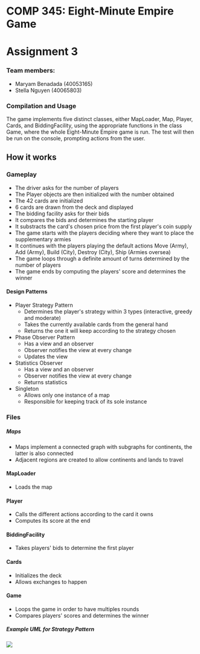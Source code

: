 # COMP 345: Eight-Minute Empire Game
# Assignment 3
### Team members:
  - Maryam Benadada (40053165)
  - Stella Nguyen (40065803)

### Compilation and Usage

The game implements five distinct classes, either MapLoader, Map, Player, Cards, and BiddingFacility, using the appropriate functions in the class Game, where the whole Eight-Minute Empire game is run.
The test will then be run on the console, prompting actions from the user.

## How it works
### Gameplay
- The driver asks for the number of players
- The Player objects are then initialized with the number obtained
- The 42 cards are initialized
- 6 cards are drawn from the deck and displayed
- The bidding facility asks for their bids
- It compares the bids and determines the starting player
- It substracts the card's chosen price from the first player's coin supply
- The game starts with the players deciding where they want to place the supplementary armies
- It continues with the players playing the default actions Move (Army), Add (Army), Build (City), Destroy (City), Ship (Armies oversea)
- The game loops through a definite amount of turns determined by the number of players
- The game ends by computing the players' score and determines the winner

#### Design Patterns
- Player Strategy Pattern
  - Determines the player's strategy within 3 types (interactive, greedy and moderate)
  - Takes the currently available cards from the general hand
  - Returns the one it will keep according to the strategy chosen
- Phase Observer Pattern
  - Has a view and an observer
  - Observer notifies the view at every change
  - Updates the view
- Statistics Observer
  - Has a view and an observer
  - Observer notifies the view at every change
  - Returns statistics
- Singleton
  - Allows only one instance of a map
  - Responsible for keeping track of its sole instance

### Files
##### Maps
- Maps implement a connected graph with subgraphs for continents, the latter is also connected
- Adjacent regions are created to allow continents and lands to travel

#### MapLoader
- Loads the map

#### Player
- Calls the different actions according to the card it owns
- Computes its score at the end

#### BiddingFacility
- Takes players' bids to determine the first player

#### Cards
- Initializes the deck
- Allows exchanges to happen


#### Game
- Loops the game in order to have multiples rounds
- Compares players' scores and determines the winner

##### Example UML for Strategy Pattern
![](https://i.ibb.co/RT4fRYj/Untitled-Diagram.png)